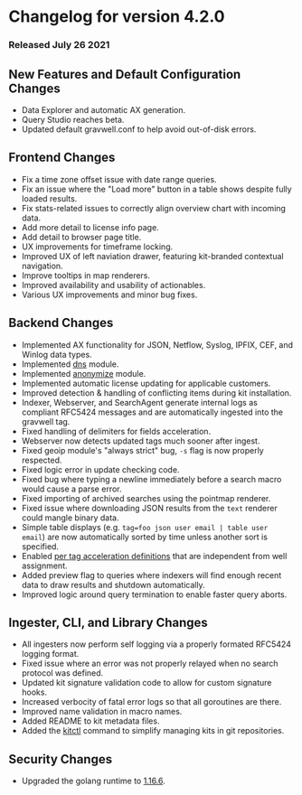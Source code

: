 # Changelog for version 4.2.0

### Released July 26 2021

## New Features and Default Configuration Changes
* Data Explorer and automatic AX generation.
* Query Studio reaches beta.
* Updated default gravwell.conf to help avoid out-of-disk errors.

## Frontend Changes
* Fix a time zone offset issue with date range queries.
* Fix an issue where the "Load more" button in a table shows despite fully loaded results.
* Fix stats-related issues to correctly align overview chart with incoming data.
* Add more detail to license info page.
* Add detail to browser page title.
* UX improvements for timeframe locking.
* Improved UX of left naviation drawer, featuring kit-branded contextual navigation.
* Improve tooltips in map renderers.
* Improved availability and usability of actionables.
* Various UX improvements and minor bug fixes.

## Backend Changes
* Implemented AX functionality for JSON, Netflow, Syslog, IPFIX, CEF, and Winlog data types.
* Implemented [dns](#!search/dns/dns.md) module.
* Implemented [anonymize](#!search/anonymize/anonymize.md) module.
* Implemented automatic license updating for applicable customers.
* Improved detection & handling of conflicting items during kit installation.
* Indexer, Webserver, and SearchAgent generate internal logs as compliant RFC5424 messages and are automatically ingested into the gravwell tag.
* Fixed handling of delimiters for fields acceleration.
* Webserver now detects updated tags much sooner after ingest.
* Fixed geoip module's "always strict" bug, `-s` flag is now properly respected.
* Fixed logic error in update checking code.
* Fixed bug where typing a newline immediately before a search macro would cause a parse error.
* Fixed importing of archived searches using the pointmap renderer.
* Fixed issue where downloading JSON results from the `text` renderer could mangle binary data.
* Simple table displays (e.g. `tag=foo json user email | table user email`) are now automatically sorted by time unless another sort is specified.
* Enabled [per tag acceleration definitions](#!configuration/accelerators.md#Accelerating_Specific_Tags) that are independent from well assignment.
* Added preview flag to queries where indexers will find enough recent data to draw results and shutdown automatically.
* Improved logic around query termination to enable faster query aborts.

## Ingester, CLI, and Library Changes
* All ingesters now perform self logging via a properly formated RFC5424 logging format.
* Fixed issue where an error was not properly relayed when no search protocol was defined.
* Updated kit signature validation code to allow for custom signature hooks.
* Increased verbocity of fatal error logs so that all goroutines are there.
* Improved name validation in macro names.
* Added README to kit metadata files.
* Added the [kitctl](https://github.com/gravwell/gravwell/tree/master/kitctl) command to simplify managing kits in git repositories.

## Security Changes
* Upgraded the golang runtime to [1.16.6](https://golang.org/doc/go1.16).
